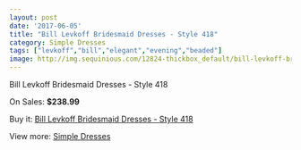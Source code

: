 ```yaml
---
layout: post
date: '2017-06-05'
title: "Bill Levkoff Bridesmaid Dresses - Style 418"
category: Simple Dresses
tags: ["levkoff","bill","elegant","evening","beaded"]
image: http://img.sequinious.com/12824-thickbox_default/bill-levkoff-bridesmaid-dresses-style-418.jpg
---
```

Bill Levkoff Bridesmaid Dresses - Style 418

On Sales: **$238.99**
<a href="https://www.sequinious.com/simple-dresses/6021-bill-levkoff-bridesmaid-dresses-style-418.html"><amp-img layout="responsive" width="600" height="600" src="//img.sequinious.com/12824-thickbox_default/bill-levkoff-bridesmaid-dresses-style-418.jpg" alt="Bill Levkoff Bridesmaid Dresses - Style 418 0" /></a>
<a href="https://www.sequinious.com/simple-dresses/6021-bill-levkoff-bridesmaid-dresses-style-418.html"><amp-img layout="responsive" width="600" height="600" src="//img.sequinious.com/12826-thickbox_default/bill-levkoff-bridesmaid-dresses-style-418.jpg" alt="Bill Levkoff Bridesmaid Dresses - Style 418 1" /></a>
<a href="https://www.sequinious.com/simple-dresses/6021-bill-levkoff-bridesmaid-dresses-style-418.html"><amp-img layout="responsive" width="600" height="600" src="//img.sequinious.com/12825-thickbox_default/bill-levkoff-bridesmaid-dresses-style-418.jpg" alt="Bill Levkoff Bridesmaid Dresses - Style 418 2" /></a>

Buy it: [Bill Levkoff Bridesmaid Dresses - Style 418](https://www.sequinious.com/simple-dresses/6021-bill-levkoff-bridesmaid-dresses-style-418.html "Bill Levkoff Bridesmaid Dresses - Style 418")

View more: [Simple Dresses](https://www.sequinious.com/5-simple-dresses "Simple Dresses")